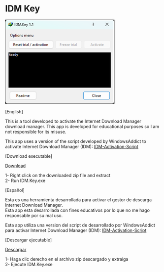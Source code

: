# IDM Key

![IDM Key](IDM.Key/image.png)

[English]  

This is a tool developed to activate the Internet Download Manager download manager.
This app is developed for educational purposes so I am not responsible for its misuse.

This app uses a version of the script developed by WindowsAddict to activate Internet Download Manager (IDM): [IDM-Activation-Script](https://github.com/WindowsAddict/IDM-Activation-Script)

[Download executable]

[Download ](https://github.com/CrisMod/IDM-Key/releases/download/Build/IDM.Key.zip)

1- Right click on the downloaded zip file and extract  
2- Run IDM.Key.exe

[Español]  

Esta es una herramienta desarrollada para activar el gestor de descarga Internet Download Manager.  
Esta app esta desarrollada con fines educativos por lo que no me hago responsable por su mal uso.

Esta app utiliza una version del script de desarrollado por WindowsAddict para activar Internet Download Manager (IDM): [IDM-Activation-Script](https://github.com/WindowsAddict/IDM-Activation-Script)

[Descargar ejecutable]

[Descargar](https://github.com/CrisMod/IDM-Key/releases/download/Build/IDM.Key.zip)

1- Haga clic derecho en el archivo zip descargado y extraiga  
2- Ejecute IDM.Key.exe

